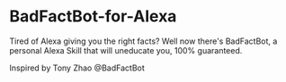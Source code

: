 # BadFactBot-for-Alexa
Tired of Alexa giving you the right facts? Well now there's BadFactBot, a personal Alexa Skill that will uneducate you, 100% guaranteed.

Inspired by Tony Zhao @BadFactBot
